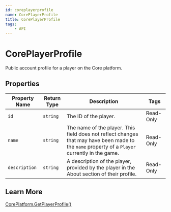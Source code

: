 ```yaml
---
id: coreplayerprofile
name: CorePlayerProfile
title: CorePlayerProfile
tags:
    - API
---
```


# CorePlayerProfile

Public account profile for a player on the Core platform.

## Properties

| Property Name | Return Type | Description | Tags |
| -------- | ----------- | ----------- | ---- |
| `id` | `string` | The ID of the player. | Read-Only |
| `name` | `string` | The name of the player. This field does not reflect changes that may have been made to the `name` property of a `Player` currently in the game. | Read-Only |
| `description` | `string` | A description of the player, provided by the player in the About section of their profile. | Read-Only |

## Learn More

[CorePlatform.GetPlayerProfile()](coreplatform.md)
